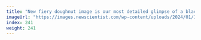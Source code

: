 ```yaml
---
title: "New fiery doughnut image is our most detailed glimpse of a black hole"
imageUrl: "https://images.newscientist.com/wp-content/uploads/2024/01/18081148/SEI_187707989.jpg?width=788"
index: 241
weight: 241
---
```

